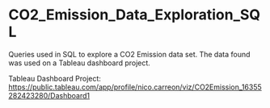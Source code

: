 # CO2_Emission_Data_Exploration_SQL

Queries used in SQL to explore a CO2 Emission data set. The data found was used on a Tableau dashboard project.

Tableau Dashboard Project:
https://public.tableau.com/app/profile/nico.carreon/viz/CO2Emission_16355282423280/Dashboard1
